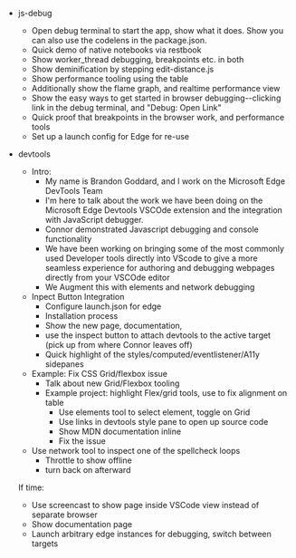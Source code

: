 - js-debug
  - Open debug terminal to start the app, show what it does. Show you can also use the codelens in the package.json.
  - Quick demo of native notebooks via restbook
  - Show worker_thread debugging, breakpoints etc. in both
  - Show deminification by stepping edit-distance.js
  - Show performance tooling using the table
  - Additionally show the flame graph, and realtime performance view
  - Show the easy ways to get started in browser debugging--clicking link in the debug terminal, and "Debug: Open Link"
  - Quick proof that breakpoints in the browser work, and performance tools
  - Set up a launch config for Edge for re-use
- devtools
  - Intro:
    - My name is Brandon Goddard, and I work on the Microsoft Edge DevTools Team
    - I'm here to talk about the work we have been doing on the Microsoft Edge Devtools VSCOde extension and the integration with
      JavaScript debugger.
    - Connor demonstrated Javascript debugging and console functionality
    - We have been working on bringing some of the most commonly used Developer tools directly into VScode to give a more seamless
      experience for authoring and debugging webpages directly from your VSCOde editor
    - We Augment this with elements and network debugging
  - Inpect Button Integration
    - Configure launch.json for edge
    - Installation process
    - Show the new page, documentation, 
    - use the inspect button to attach devtools to the active target (pick up from where Connor leaves off)
    - Quick highlight of the styles/computed/eventlistener/A11y sidepanes
  - Example: Fix CSS Grid/flexbox issue
    - Talk about new Grid/Flexbox tooling
    - Example project: highlight Flex/grid tools, use to fix alignment on table
      - Use elements tool to select element, toggle on Grid
      - Use links in devtools style pane to open up source code
      - Show MDN documentation inline
      - Fix the issue
  - Use network tool to inspect one of the spellcheck loops
    - Throttle to show offline
    - turn back on afterward
  
  If time:
  - Use screencast to show page inside VSCode view instead of separate browser
  - Show documentation page
  - Launch arbitrary edge instances for debugging, switch between targets


